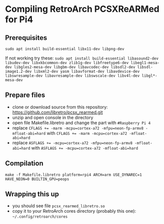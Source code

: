 # Compiling RetroArch PCSXReARMed for Pi4
## Prerequisites
	sudo apt install build-essential libx11-dev libpng-dev

If not working try these: `sudo apt install build-essential libasound2-dev libudev-dev libxkbcommon-dev zlib1g-dev libfreetype6-dev libegl1-mesa-dev libgles2-mesa-dev libgbm-dev libavcodec-dev libsdl2-dev libsdl-image1.2-dev libxml2-dev yasm libavformat-dev libavdevice-dev libswresample-dev libavresample-dev libswscale-dev libv4l-dev libgl*-mesa-dev`
## Prepare files
- clone or download source from this repository: https://github.com/libretro/pcsx_rearmed.git
- unzip and open console in the directory
- open file Makefile.libretro and change the part with `#Raspberry Pi 4`
- replace `CFLAGS += -marm -mcpu=cortex-a72 -mfpu=neon-fp-armv8 -mfloat-abi=hard` with `CFLAGS += -marm -mcpu=cortex-a72 -mfloat-abi=hard`
- replace `ASFLAGS += -mcpu=cortex-a72 -mfpu=neon-fp-armv8 -mfloat-abi=hard` with `ASFLAGS += -mcpu=cortex-a72 -mfloat-abi=hard`

## Compilation
	make -f Makefile.libretro platform=rpi4 ARCH=arm USE_DYNAREC=1 HAVE_NEON=0 BUILTIN_GPU=peops

## Wrapping this up
- you should see file `pcsx_rearmed_libretro.so`
- copy it to your RetroArch cores directory (probably this one): `~/.config/retroarch/cores`
